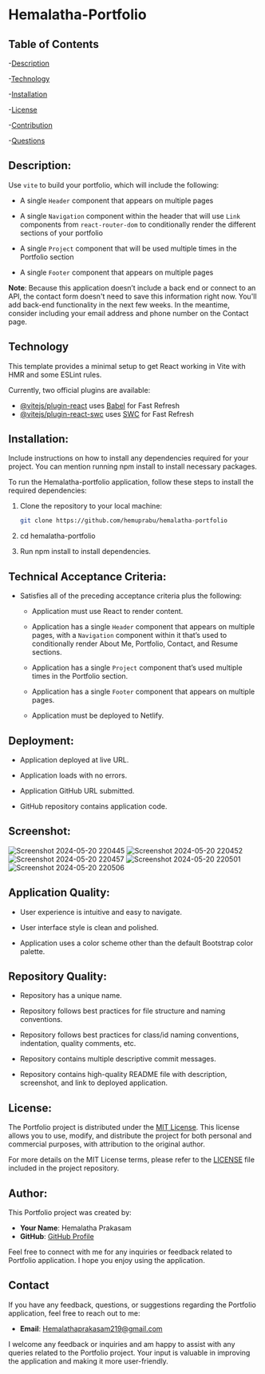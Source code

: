 # Hemalatha-Portfolio


## Table of Contents

-[Description](#Description)

-[Technology](#Technology)

-[Installation](#Installation)

-[License](#License)

-[Contribution](#Contribution)

-[Questions](#Questions)

## Description:

Use `vite` to build your portfolio, which will include the following:

* A single `Header` component that appears on multiple pages

* A single `Navigation` component within the header that will use `Link` components from `react-router-dom` to conditionally render the different sections of your portfolio

* A single `Project` component that will be used multiple times in the Portfolio section

* A single `Footer` component that appears on multiple pages

**Note**: Because this application doesn’t include a back end or connect to an API, the contact form doesn't need to save this information right now. You'll add back-end functionality in the next few weeks. In the meantime, consider including your email address and phone number on the Contact page.

## Technology

This template provides a minimal setup to get React working in Vite with HMR and some ESLint rules.

Currently, two official plugins are available:

- [@vitejs/plugin-react](https://github.com/vitejs/vite-plugin-react/blob/main/packages/plugin-react/README.md) uses [Babel](https://babeljs.io/) for Fast Refresh
- [@vitejs/plugin-react-swc](https://github.com/vitejs/vite-plugin-react-swc) uses [SWC](https://swc.rs/) for Fast Refresh

## Installation:

Include instructions on how to install any dependencies required for your project. You can mention running npm install to install necessary packages.

To run the Hemalatha-portfolio application, follow these steps to install the required dependencies:

1. Clone the repository to your local machine:
   ```bash
   git clone https://github.com/hemuprabu/hemalatha-portfolio

2. cd hemalatha-portfolio

3. Run npm install to install dependencies.

## Technical Acceptance Criteria: 

* Satisfies all of the preceding acceptance criteria plus the following:

  * Application must use React to render content.

  * Application has a single `Header` component that appears on multiple pages, with a `Navigation` component within it that’s used to conditionally render About Me, Portfolio, Contact, and Resume sections.

  * Application has a single `Project` component that’s used multiple times in the Portfolio section.

  * Application has a single `Footer` component that appears on multiple pages.

  * Application must be deployed to Netlify.

## Deployment: 

* Application deployed at live URL.

* Application loads with no errors.

* Application GitHub URL submitted.

* GitHub repository contains application code.

## Screenshot:

![Screenshot 2024-05-20 220445](https://github.com/hemuprabu/hemalatha-portfolio/assets/108079829/070d7d11-8a08-4e61-8b8c-185c0c056ea5)
![Screenshot 2024-05-20 220452](https://github.com/hemuprabu/hemalatha-portfolio/assets/108079829/cdce458e-1db3-4a99-b69b-adcf77c702a0)
![Screenshot 2024-05-20 220457](https://github.com/hemuprabu/hemalatha-portfolio/assets/108079829/7ef0f5f5-8889-4b56-bcbe-f58dc29f61f6)
![Screenshot 2024-05-20 220501](https://github.com/hemuprabu/hemalatha-portfolio/assets/108079829/454ef965-d3a0-45fc-92fe-b3bd2247e885)
![Screenshot 2024-05-20 220506](https://github.com/hemuprabu/hemalatha-portfolio/assets/108079829/4eb90574-fcb4-4645-ae89-3e9827807909)

## Application Quality:
* User experience is intuitive and easy to navigate.

* User interface style is clean and polished.

* Application uses a color scheme other than the default Bootstrap color palette.

## Repository Quality: 

* Repository has a unique name.

* Repository follows best practices for file structure and naming conventions.

* Repository follows best practices for class/id naming conventions, indentation, quality comments, etc.

* Repository contains multiple descriptive commit messages.

* Repository contains high-quality README file with description, screenshot, and link to deployed application.

## License:

The Portfolio project is distributed under the [MIT License](https://opensource.org/licenses/MIT). This license allows you to use, modify, and distribute the project for both personal and commercial purposes, with attribution to the original author.

For more details on the MIT License terms, please refer to the [LICENSE](./LICENSE) file included in the project repository.

## Author:

This Portfolio project was created by:

- **Your Name**: Hemalatha Prakasam
- **GitHub**: [GitHub Profile](https://github.com/hemuprabu)

Feel free to connect with me for any inquiries or feedback related to Portfolio application. I hope you enjoy using the application.

## Contact

If you have any feedback, questions, or suggestions regarding the Portfolio application, feel free to reach out to me:

- **Email**: Hemalathaprakasam219@gmail.com

I welcome any feedback or inquiries and am happy to assist with any queries related to the Portfolio project. Your input is valuable in improving the application and making it more user-friendly.




